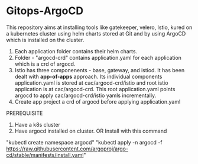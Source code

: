 # Gitops-ArgoCD

This repository aims at installing tools like gatekeeper, velero, Istio, kured on a kubernetes cluster using helm charts stored at Git and by using ArgoCD which is installed on the cluster. 
1. Each application folder contains their helm charts. 
2. Folder - "argocd-crd" contains application.yaml for each application which is a crd of argocd.
3. Istio has three componenents - base, gateway, and istiod. It has been dealt with **app-of-apps** approach.
 Its individual components application.yaml is stored at cac/argocd-crd/istio and root istio application is at 
 cac/argocd-crd.
 This root application.yaml points argocd to apply cac/argocd-crd/istio yamls incrementally.
4. Create app project a crd of argocd before applying application.yaml

PREREQUISITE 
1. Have a k8s cluster
2. Have argocd installed on cluster. OR Install with this command

"kubectl create namespace argocd"
"kubectl apply -n argocd -f https://raw.githubusercontent.com/argoproj/argo-cd/stable/manifests/install.yaml"
